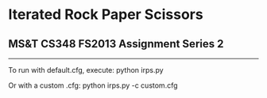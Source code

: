 # Iterated Rock Paper Scissors #
## MS&T CS348 FS2013 Assignment Series 2 ##
- - -
To run with default.cfg, execute:
python irps.py

Or with a custom .cfg:
python irps.py -c custom.cfg
